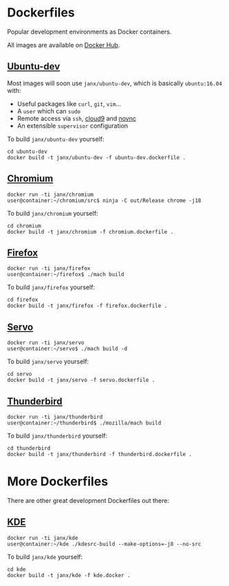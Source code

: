 # Dockerfiles

Popular development environments as Docker containers.

All images are available on [Docker Hub](https://hub.docker.com/u/janx/).

## [Ubuntu-dev](https://hub.docker.com/r/janx/ubuntu-dev/)

Most images will soon use `janx/ubuntu-dev`, which is basically `ubuntu:16.04` with:

- Useful packages like `curl`, `git`, `vim`…
- A `user` which can `sudo`
- Remote access via `ssh`, [cloud9](https://c9.io) and [novnc](https://kanaka.github.io/noVNC/)
- An extensible `supervisor` configuration

To build `janx/ubuntu-dev` yourself:

    cd ubuntu-dev
    docker build -t janx/ubuntu-dev -f ubuntu-dev.dockerfile .

## [Chromium](https://hub.docker.com/r/janx/chromium/)

    docker run -ti janx/chromium
    user@container:~/chromium/src$ ninja -C out/Release chrome -j18

To build `janx/chromium` yourself:

    cd chromium
    docker build -t janx/chromium -f chromium.dockerfile .

## [Firefox](https://hub.docker.com/r/janx/firefox/)

    docker run -ti janx/firefox
    user@container:~/firefox$ ./mach build

To build `janx/firefox` yourself:

    cd firefox
    docker build -t janx/firefox -f firefox.dockerfile .

## [Servo](https://servo.org/)

    docker run -ti janx/servo
    user@container:~/servo$ ./mach build -d

To build `janx/servo` yourself:

    cd servo
    docker build -t janx/servo -f servo.dockerfile .

## [Thunderbird](https://hub.docker.com/r/janx/thunderbird/)

    docker run -ti janx/thunderbird
    user@container:~/thunderbird$ ./mozilla/mach build

To build `janx/thunderbird` yourself:

    cd thunderbird
    docker build -t janx/thunderbird -f thunderbird.dockerfile .

# More Dockerfiles

There are other great development Dockerfiles out there:

## [KDE](https://github.com/rcatolino/kdesrcbuild-docker)

    docker run -ti janx/kde
    user@container:~/kde ./kdesrc-build --make-options=-j8 --no-src

To build `janx/kde` yourself:

    cd kde
    docker build -t janx/kde -f kde.docker .
